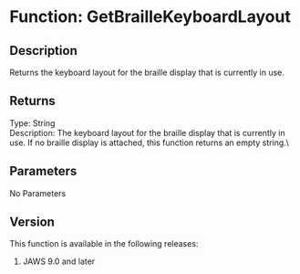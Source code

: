 # Function: GetBrailleKeyboardLayout

## Description

Returns the keyboard layout for the braille display that is currently in
use.

## Returns

Type: String\
Description: The keyboard layout for the braille display that is
currently in use. If no braille display is attached, this function
returns an empty string.\

## Parameters

No Parameters

## Version

This function is available in the following releases:

1.  JAWS 9.0 and later
